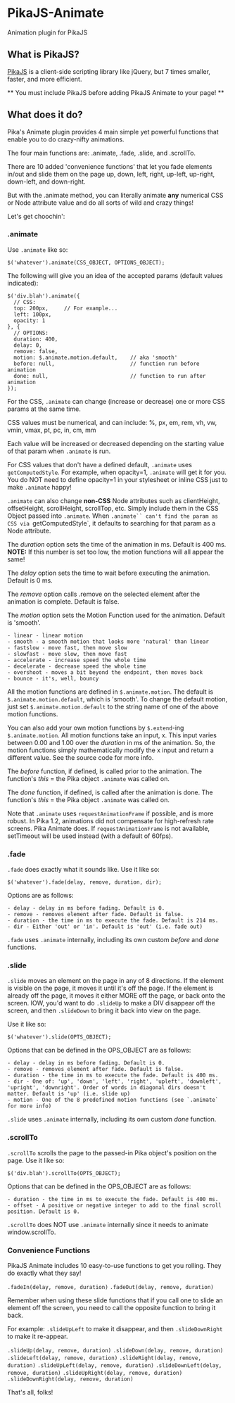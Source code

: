 # PikaJS-Animate

Animation plugin for PikaJS

## What is PikaJS?

[PikaJS](https://github.com/Scottie35/PikaJS) is a client-side scripting library like jQuery, but 7 times smaller, faster, and more efficient.

** You must include PikaJS before adding PikaJS Animate to your page! **

## What does it do?

Pika's Animate plugin provides 4 main simple yet powerful functions that enable you to do crazy-nifty animations.

The four main functions are: .animate, .fade, .slide, and .scrollTo.

There are 10 added 'convenience functions' that let you fade elements in/out and slide them on the page up, down, left, right, up-left, up-right, down-left, and down-right.

But with the .animate method, you can literally animate **any** numerical CSS or Node attribute value and do all sorts of wild and crazy things!

Let's get choochin':

### .animate

Use `.animate` like so:

    $('whatever').animate(CSS_OBJECT, OPTIONS_OBJECT);

The following will give you an idea of the accepted params (default values indicated):

    $('div.blah').animate({
      // CSS:
      top: 200px,     // For example...
      left: 100px,
      opacity: 1
    }, {
      // OPTIONS:
      duration: 400,
      delay: 0,
      remove: false,
      motion: $.animate.motion.default,    // aka 'smooth'
      before: null,                        // function run before animation
      done: null,                          // function to run after animation
    });

For the CSS, `.animate` can change (increase or decrease) one or more CSS params at the same time.

CSS values must be numerical, and can include: %, px, em, rem, vh, vw, vmin, vmax, pt, pc, in, cm, mm

Each value will be increased or decreased depending on the starting value of that param when `.animate` is run.

For CSS values that don't have a defined default, `.animate` uses `getComputedStyle`. For example, when opacity=1, `.animate` will get it for you. You do NOT need to define opacity=1 in your stylesheet or inline CSS just to make `.animate` happy!

`.animate` can also change **non-CSS** Node attributes such as clientHeight, offsetHeight, scrollHeight, scrollTop, etc. Simply include them in the CSS Object passed into `.animate`. When `.animate`` can't find the param as CSS via `getComputedStyle`, it defaults to searching for that param as a Node attribute.

The *duration* option sets the time of the animation in ms. Default is 400 ms. **NOTE:** If this number is set too low, the motion functions will all appear the same!

The *delay* option sets the time to wait before executing the animation. Default is 0 ms.

The *remove* option calls .remove on the selected element after the animation is complete. Default is false.

The *motion* option sets the Motion Function used for the animation. Default is 'smooth'.

    - linear - linear motion
    - smooth - a smooth motion that looks more 'natural' than linear
    - fastslow - move fast, then move slow
    - slowfast - move slow, then move fast
    - accelerate - increase speed the whole time
    - decelerate - decrease speed the whole time
    - overshoot - moves a bit beyond the endpoint, then moves back
    - bounce - it's, well, bouncy

  All the motion functions are defined in `$.animate.motion`. The default is `$.animate.motion.default`, which is 'smooth'. To change the default motion, just set `$.animate.motion.default` to the string name of one of the above motion functions.

  You can also add your own motion functions by `$.extend`-ing `$.animate.motion`. All motion functions take an input, x. This input varies between 0.00 and 1.00 over the *duration* in ms of the animation. So, the motion functions simply mathematically modify the x input and return a different value. See the source code for more info.

The *before* function, if defined, is called prior to the animation. The function's *this* = the Pika object `.animate` was called on.

The *done* function, if defined, is called after the animation is done. The function's *this* = the Pika object `.animate` was called on.

Note that `.animate` uses `requestAnimationFrame` if possible, and is more robust. In Pika 1.2, animations did not compensate for high-refresh rate screens. Pika Animate does. If `requestAnimationFrame` is not available, setTimeout will be used instead (with a default of 60fps).

### .fade

`.fade` does exactly what it sounds like. Use it like so:

    $('whatever').fade(delay, remove, duration, dir);
  
Options are as follows:

    - delay - delay in ms before fading. Default is 0.
    - remove - removes element after fade. Default is false.
    - duration - the time in ms to execute the fade. Default is 214 ms.
    - dir - Either 'out' or 'in'. Default is 'out' (i.e. fade out)

`.fade` uses `.animate` internally, including its own custom *before* and *done* functions.

### .slide

`.slide` moves an element on the page in any of 8 directions. If the element is visible on the page, it moves it until it's off the page. If the element is already off the page, it moves it either MORE off the page, or back onto the screen. IOW, you'd want to do `.slideUp` to make a DIV disappear off the screen, and then `.slideDown` to bring it back into view on the page.

Use it like so:

    $('whatever').slide(OPTS_OBJECT);
  
Options that can be defined in the OPS_OBJECT are as follows:

    - delay - delay in ms before fading. Default is 0.
    - remove - removes element after fade. Default is false.
    - duration - the time in ms to execute the fade. Default is 400 ms.
    - dir - One of: 'up', 'down', 'left', 'right', 'upleft', 'downleft', 'upright', 'downright'. Order of words in diagonal dirs doesn't matter. Default is 'up' (i.e. slide up)
    - motion - One of the 8 predefined motion functions (see `.animate` for more info)

`.slide` uses `.animate` internally, including its own custom *done* function.

### .scrollTo

`.scrollTo` scrolls the page to the passed-in Pika object's position on the page. Use it like so:

    $('div.blah').scrollTo(OPTS_OBJECT);
  
Options that can be defined in the OPS_OBJECT are as follows:

    - duration - the time in ms to execute the fade. Default is 400 ms.
    - offset - A positive or negative integer to add to the final scroll position. Default is 0.

`.scrollTo` does NOT use `.animate` internally since it needs to animate window.scrollTo.

### Convenience Functions

PikaJS Animate includes 10 easy-to-use functions to get you rolling. They do exactly what they say!

   `.fadeIn(delay, remove, duration)`
   `.fadeOut(delay, remove, duration)`

Remember when using these slide functions that if you call one to slide an element off the screen, you need to call the opposite function to bring it back.

For example: `.slideUpLeft` to make it disappear, and then `.slideDownRight` to make it re-appear.

   `.slideUp(delay, remove, duration)`
   `.slideDown(delay, remove, duration)`
   `.slideLeft(delay, remove, duration)`
   `.slideRight(delay, remove, duration)`
   `.slideUpLeft(delay, remove, duration)`
   `.slideDownLeft(delay, remove, duration)`
   `.slideUpRight(delay, remove, duration)`
   `.slideDownRight(delay, remove, duration)`

That's all, folks!
